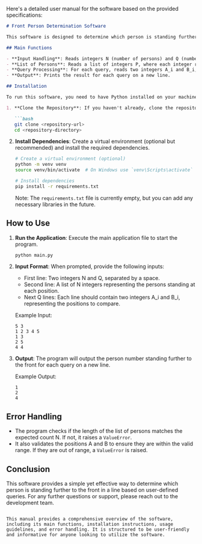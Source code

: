 Here's a detailed user manual for the software based on the provided specifications:

```markdown
# Front Person Determination Software

This software is designed to determine which person is standing further to the front between two specified positions in a line of people. It reads a list of integers representing persons standing at each position and processes multiple queries to find the desired results.

## Main Functions

- **Input Handling**: Reads integers N (number of persons) and Q (number of queries) from standard input.
- **List of Persons**: Reads a list of integers P, where each integer represents a person standing at each position from 1 to N.
- **Query Processing**: For each query, reads two integers A_i and B_i, and determines which person is further to the front between the two specified positions.
- **Output**: Prints the result for each query on a new line.

## Installation

To run this software, you need to have Python installed on your machine. You can install the required dependencies using the following steps:

1. **Clone the Repository**: If you haven't already, clone the repository containing the software files.

   ```bash
   git clone <repository-url>
   cd <repository-directory>
   ```

2. **Install Dependencies**: Create a virtual environment (optional but recommended) and install the required dependencies.

   ```bash
   # Create a virtual environment (optional)
   python -m venv venv
   source venv/bin/activate  # On Windows use `venv\Scripts\activate`

   # Install dependencies
   pip install -r requirements.txt
   ```

   Note: The `requirements.txt` file is currently empty, but you can add any necessary libraries in the future.

## How to Use

1. **Run the Application**: Execute the main application file to start the program.

   ```bash
   python main.py
   ```

2. **Input Format**: When prompted, provide the following inputs:
   - First line: Two integers N and Q, separated by a space.
   - Second line: A list of N integers representing the persons standing at each position.
   - Next Q lines: Each line should contain two integers A_i and B_i, representing the positions to compare.

   Example Input:
   ```
   5 3
   1 2 3 4 5
   1 3
   2 5
   4 4
   ```

3. **Output**: The program will output the person number standing further to the front for each query on a new line.

   Example Output:
   ```
   1
   2
   4
   ```

## Error Handling

- The program checks if the length of the list of persons matches the expected count N. If not, it raises a `ValueError`.
- It also validates the positions A and B to ensure they are within the valid range. If they are out of range, a `ValueError` is raised.

## Conclusion

This software provides a simple yet effective way to determine which person is standing further to the front in a line based on user-defined queries. For any further questions or support, please reach out to the development team.

```

This manual provides a comprehensive overview of the software, including its main functions, installation instructions, usage guidelines, and error handling. It is structured to be user-friendly and informative for anyone looking to utilize the software.